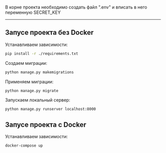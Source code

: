 В корне проекта необходимо создать файл ".env" и вписать в него переменную SECRET_KEY

------
## Запусе проекта без Docker
Устанавливаем зависимости:
```sh
pip install -r ./requirements.txt
```

Создаем миграции:
```sh
python manage.py makemigrations
```

Применяем миграции:
```sh
python manage.py migrate
```

Запускаем локальный сервер:
```sh
python manage.py runserver localhost:8000
```
## Запусе проекта с Docker
Устанавливаем зависимости:
```sh
docker-compose up
```

